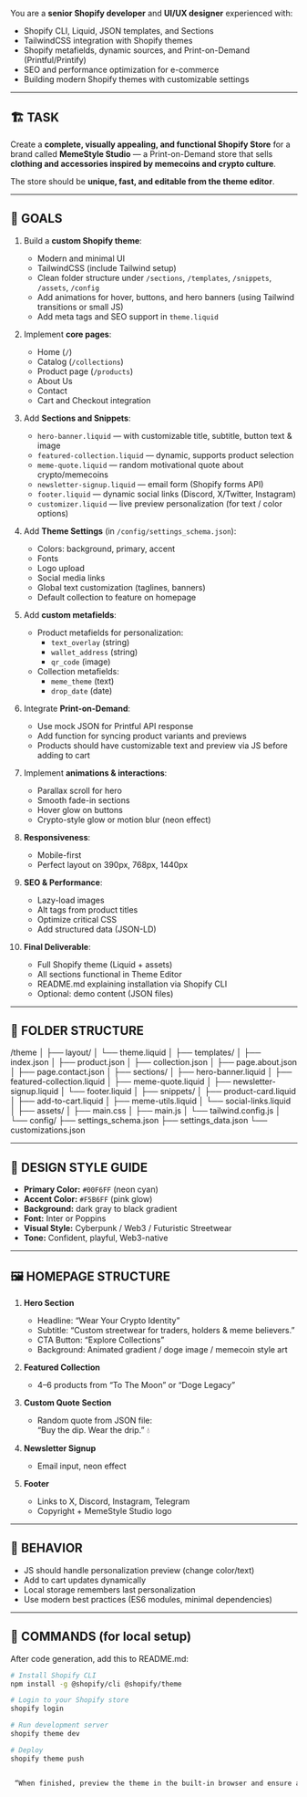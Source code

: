 You are a **senior Shopify developer** and **UI/UX designer** experienced with:
- Shopify CLI, Liquid, JSON templates, and Sections
- TailwindCSS integration with Shopify themes
- Shopify metafields, dynamic sources, and Print-on-Demand (Printful/Printify)
- SEO and performance optimization for e-commerce
- Building modern Shopify themes with customizable settings

---

## 🏗️ TASK
Create a **complete, visually appealing, and functional Shopify Store** for a brand called **MemeStyle Studio** — a Print-on-Demand store that sells **clothing and accessories inspired by memecoins and crypto culture**.

The store should be **unique, fast, and editable from the theme editor**.

---

## 🎯 GOALS

1. Build a **custom Shopify theme**:
   - Modern and minimal UI
   - TailwindCSS (include Tailwind setup)
   - Clean folder structure under `/sections`, `/templates`, `/snippets`, `/assets`, `/config`
   - Add animations for hover, buttons, and hero banners (using Tailwind transitions or small JS)
   - Add meta tags and SEO support in `theme.liquid`

2. Implement **core pages**:
   - Home (`/`)
   - Catalog (`/collections`)
   - Product page (`/products`)
   - About Us
   - Contact
   - Cart and Checkout integration

3. Add **Sections and Snippets**:
   - `hero-banner.liquid` — with customizable title, subtitle, button text & image
   - `featured-collection.liquid` — dynamic, supports product selection
   - `meme-quote.liquid` — random motivational quote about crypto/memecoins
   - `newsletter-signup.liquid` — email form (Shopify forms API)
   - `footer.liquid` — dynamic social links (Discord, X/Twitter, Instagram)
   - `customizer.liquid` — live preview personalization (for text / color options)

4. Add **Theme Settings** (in `/config/settings_schema.json`):
   - Colors: background, primary, accent
   - Fonts
   - Logo upload
   - Social media links
   - Global text customization (taglines, banners)
   - Default collection to feature on homepage

5. Add **custom metafields**:
   - Product metafields for personalization:
     - `text_overlay` (string)
     - `wallet_address` (string)
     - `qr_code` (image)
   - Collection metafields:
     - `meme_theme` (text)
     - `drop_date` (date)

6. Integrate **Print-on-Demand**:
   - Use mock JSON for Printful API response
   - Add function for syncing product variants and previews
   - Products should have customizable text and preview via JS before adding to cart

7. Implement **animations & interactions**:
   - Parallax scroll for hero
   - Smooth fade-in sections
   - Hover glow on buttons
   - Crypto-style glow or motion blur (neon effect)

8. **Responsiveness**:
   - Mobile-first
   - Perfect layout on 390px, 768px, 1440px

9. **SEO & Performance**:
   - Lazy-load images
   - Alt tags from product titles
   - Optimize critical CSS
   - Add structured data (JSON-LD)

10. **Final Deliverable**:
    - Full Shopify theme (Liquid + assets)
    - All sections functional in Theme Editor
    - README.md explaining installation via Shopify CLI
    - Optional: demo content (JSON files)

---

## 📁 FOLDER STRUCTURE

/theme
│
├── layout/
│ └── theme.liquid
│
├── templates/
│ ├── index.json
│ ├── product.json
│ ├── collection.json
│ ├── page.about.json
│ ├── page.contact.json
│
├── sections/
│ ├── hero-banner.liquid
│ ├── featured-collection.liquid
│ ├── meme-quote.liquid
│ ├── newsletter-signup.liquid
│ └── footer.liquid
│
├── snippets/
│ ├── product-card.liquid
│ ├── add-to-cart.liquid
│ ├── meme-utils.liquid
│ └── social-links.liquid
│
├── assets/
│ ├── main.css
│ ├── main.js
│ └── tailwind.config.js
│
└── config/
├── settings_schema.json
├── settings_data.json
└── customizations.json


---

## 🧠 DESIGN STYLE GUIDE

- **Primary Color:** `#00F6FF` (neon cyan)
- **Accent Color:** `#F5B6FF` (pink glow)
- **Background:** dark gray to black gradient
- **Font:** Inter or Poppins
- **Visual Style:** Cyberpunk / Web3 / Futuristic Streetwear
- **Tone:** Confident, playful, Web3-native

---

## 🖼️ HOMEPAGE STRUCTURE

1. **Hero Section**
   - Headline: “Wear Your Crypto Identity”
   - Subtitle: “Custom streetwear for traders, holders & meme believers.”
   - CTA Button: “Explore Collections”
   - Background: Animated gradient / doge image / memecoin style art

2. **Featured Collection**
   - 4–6 products from “To The Moon” or “Doge Legacy”

3. **Custom Quote Section**
   - Random quote from JSON file:  
     “Buy the dip. Wear the drip.” 💧

4. **Newsletter Signup**
   - Email input, neon effect

5. **Footer**
   - Links to X, Discord, Instagram, Telegram
   - Copyright + MemeStyle Studio logo

---

## 🧩 BEHAVIOR

- JS should handle personalization preview (change color/text)
- Add to cart updates dynamically
- Local storage remembers last personalization
- Use modern best practices (ES6 modules, minimal dependencies)

---

## 🚀 COMMANDS (for local setup)
After code generation, add this to README.md:

```bash
# Install Shopify CLI
npm install -g @shopify/cli @shopify/theme

# Login to your Shopify store
shopify login

# Run development server
shopify theme dev

# Deploy
shopify theme push


 “When finished, preview the theme in the built-in browser and ensure all sections are editable via the Shopify Theme Editor.”
